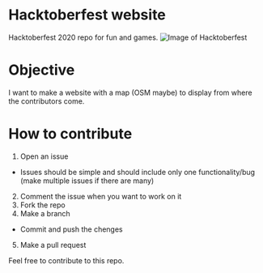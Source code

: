 # Hacktoberfest website
Hacktoberfest 2020 repo for fun and games.
![Image of Hacktoberfest](https://repository-images.githubusercontent.com/200877850/a3998700-e181-11ea-86c2-0bff8811ded4)

# Objective
I want to make a website with a map (OSM maybe) to display from where the contributors come. 

# How to contribute
1) Open an issue 
- Issues should be simple and should include only one functionality/bug (make multiple issues if there are many)
2) Comment the issue when you want to work on it
3) Fork the repo
4) Make a branch 
- Commit and push the chenges
5) Make a pull request

Feel free to contribute to this repo. 
